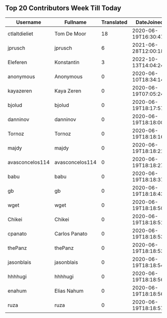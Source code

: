 ## Top 20 Contributors Week Till Today ##
|Username|Fullname|Translated|DateJoined|Language|
|--------|--------|----------|----------|-------|
|ctlaltdieliet|Tom De Moor|18|2020-06-19T16:30:47Z|nl|
|jprusch|jprusch|6|2021-06-28T12:00:18.|de|
|Eleferen|Konstantin|3|2022-10-13T14:04:24Z|ru|
|anonymous|Anonymous|0|2020-06-10T18:34:14.||
|kayazeren|Kaya Zeren|0|2020-06-19T07:05:24Z|tr|
|bjolud|bjolud|0|2020-06-19T18:17:57.||
|danninov|danninov|0|2020-06-19T18:18:00.||
|Tornoz|Tornoz|0|2020-06-19T18:18:16.|br|
|majdy|majdy|0|2020-06-19T18:18:21.||
|avasconcelos114|avasconcelos114|0|2020-06-19T18:18:27Z||
|babu|babu|0|2020-06-19T18:18:37.||
|gb|gb|0|2020-06-19T18:18:43.||
|wget|wget|0|2020-06-19T18:18:50Z|ro|
|Chikei|Chikei|0|2020-06-19T18:18:51Z|zh_Hant|
|cpanato|Carlos Panato|0|2020-06-19T18:18:53Z||
|thePanz|thePanz|0|2020-06-19T18:18:53Z|it|
|jasonblais|jasonblais|0|2020-06-19T18:18:54Z||
|hhhhugi|hhhhugi|0|2020-06-19T18:18:56.||
|enahum|Elias  Nahum|0|2020-06-19T18:18:56Z|es|
|ruza|ruza|0|2020-06-19T18:18:57.||
